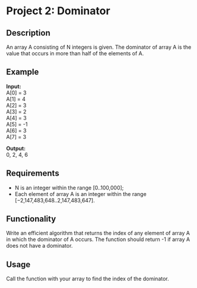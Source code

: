 <!DOCTYPE html>
<html lang="en">
<head>
    <meta charset="UTF-8">
    <meta name="viewport" content="width=device-width, initial-scale=1.0">
    <title>Project 2: Dominator</title>
</head>
<body>
    <h1>Project 2: Dominator</h1>
    <h2>Description</h2>
    <p>
        An array A consisting of N integers is given. The dominator of array A is the value that occurs in 
        more than half of the elements of A.
    </p>
    <h2>Example</h2>
    <p>
        <strong>Input:</strong><br>
        A[0] = 3 <br>
        A[1] = 4 <br>
        A[2] = 3 <br>
        A[3] = 2 <br>
        A[4] = 3 <br>
        A[5] = -1 <br>
        A[6] = 3 <br>
        A[7] = 3
    </p>
    <p>
        <strong>Output:</strong><br>
        0, 2, 4, 6
    </p>
    <h2>Requirements</h2>
    <ul>
        <li>N is an integer within the range [0..100,000];</li>
        <li>Each element of array A is an integer within the range [−2,147,483,648..2,147,483,647].</li>
    </ul>
    <h2>Functionality</h2>
    <p>
        Write an efficient algorithm that returns the index of any element of array A in which the dominator of A occurs.
        The function should return -1 if array A does not have a dominator.
    </p>
    <h2>Usage</h2>
    <p>
        Call the function with your array to find the index of the dominator.
    </p>
</body>
</html>
